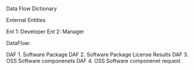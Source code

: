 Data Flow Dictionary

External Entities 

Ent 1: Developer 
Ent 2: Manager

DataFlow:

DAF 1. Software Package
DAF 2. Software Package License Results 
DAF 3. OSS Software componenets
DAF 4. OSS Software componenet request

